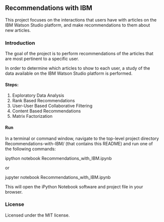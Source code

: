 
## Recommendations with IBM

This project focuses on the interactions that users have with articles on the IBM Watson Studio platform, and make recommendations to them about new articles.

### Introduction

The goal of the project is to perform recommendations of the articles that are most pertinent to a specific user.

In order to determine which articles to show to each user, a study of the data available on the IBM Watson Studio platform is performed.

#### Steps:
1. Exploratory Data Analysis 
2. Rank Based Recommendations
3. User-User Based Collaborative Filtering
4. Content Based Recommendations 
5. Matrix Factorization

#### Run
In a terminal or command window, navigate to the top-level project directory Recommendations-with-IBM/ (that contains this README) and run one of the following commands:

ipython notebook Recommendations_with_IBM.ipynb

or

jupyter notebook Recommendations_with_IBM.ipynb

This will open the iPython Notebook software and project file in your browser.

### License

Licensed under the MIT license.
